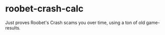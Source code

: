 # roobet-crash-calc
Just proves Roobet's Crash scams you over time, using a ton of old game-results.
